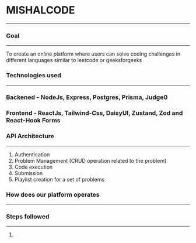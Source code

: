 # MISHALCODE
------------

### Goal
--------
To create an online platform where users can solve coding challenges in different languages similar to leetcode or geeksforgeeks

### Technologies used
---------------------
### Backened - NodeJs, Express, Postgres, Prisma, Judge0
### Frontend - ReactJs, Tailwind-Css, DaisyUI, Zustand, Zod and React-Hook Forms

### API Architecture
--------------------
1. Authentication
2. Problem Management (CRUD operation related to the problem)
3. Code execution 
4. Submission
5. Playlist creation for a set of problems


### How does our platform operates
----------------------------------



### Steps followed
-------------------
1. 